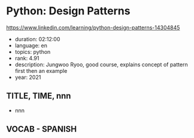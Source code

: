 # Python: Design Patterns

https://www.linkedin.com/learning/python-design-patterns-14304845

- duration: 02:12:00
- language: en
- topics: python
- rank: 4.91
- description: Jungwoo Ryoo, good course, explains concept of pattern first then an example
- year: 2021

## TITLE, TIME, nnn

- nnn

## VOCAB - SPANISH

```
```
